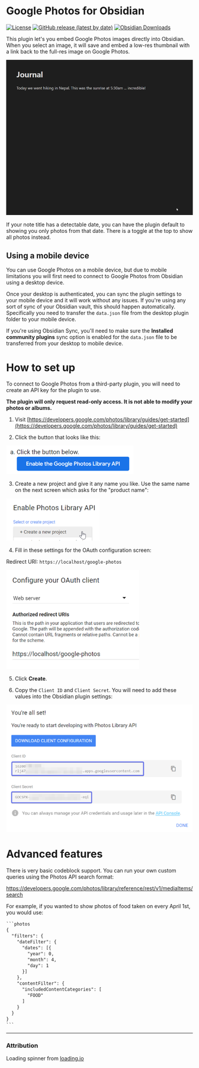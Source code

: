# Google Photos for Obsidian

[![License](https://img.shields.io/github/license/alangrainger/obsidian-google-photos)](https://github.com/alangrainger/obsidian-google-photos/blob/main/LICENSE)
[![GitHub release (latest by date)](https://img.shields.io/github/v/release/alangrainger/obsidian-google-photos?style=flat-square)](https://github.com/alangrainger/obsidian-google-photos/releases/latest)
[![Obsidian Downloads](https://img.shields.io/github/downloads/alangrainger/obsidian-google-photos/total)](https://obsidian.md/plugins?search=google%20photos)

This plugin let's you embed Google Photos images directly into Obsidian. When you select an image, it will save and embed a low-res thumbnail with a link back to the full-res image on Google Photos.

![](img/demo.gif)

If your note title has a detectable date, you can have the plugin default to showing you only photos from that date. There is a toggle at the top to show all photos instead.

## Using a mobile device

You can use Google Photos on a mobile device, but due to mobile limitations you will first need to connect to Google Photos from Obsidian using a desktop device.

Once your desktop is authenticated, you can sync the plugin settings to your mobile device and it will work without any issues. If you're using any sort of sync of your Obsidian vault, this should happen automatically. Specifically you need to transfer the `data.json` file from the desktop plugin folder to your mobile device.

If you're using Obsidian Sync, you'll need to make sure the **Installed community plugins** sync option is enabled for the `data.json` file to be transferred from your desktop to mobile device.

# How to set up

To connect to Google Photos from a third-party plugin, you will need to create an API key for the plugin to use.

**The plugin will only request read-only access. It is not able to modify your photos or albums.**

1. Visit [https://developers.google.com/photos/library/guides/get-started](https://developers.google.com/photos/library/guides/get-started)


2. Click the button that looks like this:

![](img/setup-enable.png)

3. Create a new project and give it any name you like. 
Use the same name on the next screen which asks for the "product name":

![](img/setup-create-project.png)

4. Fill in these settings for the OAuth configuration screen:

Redirect URI: `https://localhost/google-photos`

![x200](img/setup-oauth.png)

5. Click **Create**.


6. Copy the `Client ID` and `Client Secret`. You will need to add these values into the Obsidian plugin settings:

![](img/setup-client-conf.png)

# Advanced features

There is very basic codeblock support. You can run your own custom queries using the Photos API search format:

https://developers.google.com/photos/library/reference/rest/v1/mediaItems/search

For example, if you wanted to show photos of food taken on every April 1st, you would use:

````
```photos
{
  "filters": {
    "dateFilter": {
      "dates": [{
        "year": 0,
        "month": 4,
        "day": 1
      }]
    },
    "contentFilter": {
      "includedContentCategories": [
        "FOOD"
      ]
    }
  }
}
```
````

---

### Attribution

Loading spinner from [loading.io](https://loading.io/)
